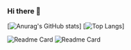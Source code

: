 ### Hi there 👋

<!--
**Jumingye/Jumingye** is a ✨ _special_ ✨ repository because its `README.md` (this file) appears on your GitHub profile.

Here are some ideas to get you started:

- 🔭 I’m currently working on ...
- 🌱 I’m currently learning ...
- 👯 I’m looking to collaborate on ...
- 🤔 I’m looking for help with ...
- 💬 Ask me about ...
- 📫 How to reach me: ...
- 😄 Pronouns: ...
- ⚡ Fun fact: ...
-->

[![Anurag's GitHub stats](https://github-readme-stats.vercel.app/api?username=Jumingye&show_icons=true&theme=radical)]
[![Top Langs](https://github-readme-stats.vercel.app/api/top-langs/?username=Jumingye&show_icons=true&theme=radical)]

![Readme Card](https://github-readme-stats.vercel.app/api/pin/?username=Jumingye&repo=IDE&show_icons=true&theme=radical)
![Readme Card](https://github-readme-stats.vercel.app/api/pin/?username=Jumingye&repo=IDRLP&show_icons=true&theme=radical)


